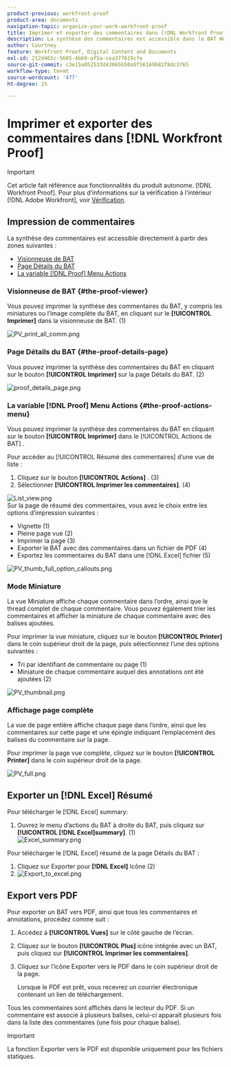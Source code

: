 ```yaml
---
product-previous: workfront-proof
product-area: documents
navigation-topic: organize-your-work-workfront-proof
title: Imprimer et exporter des commentaires dans [!DNL Workfront Proof]
description: La synthèse des commentaires est accessible dans le BAT Workfront.
author: Courtney
feature: Workfront Proof, Digital Content and Documents
exl-id: 212d465c-5605-4bb9-af5a-cea377619cfe
source-git-commit: c3e15a052533d43065b50a9f56169b82f8dc3765
workflow-type: tm+mt
source-wordcount: '477'
ht-degree: 1%

---
```


# Imprimer et exporter des commentaires dans [!DNL Workfront Proof]

>[!IMPORTANT]
>
>Cet article fait référence aux fonctionnalités du produit autonome. [!DNL Workfront Proof]. Pour plus d’informations sur la vérification à l’intérieur [!DNL Adobe Workfront], voir [Vérification](../../../review-and-approve-work/proofing/proofing.md).

## Impression de commentaires

La synthèse des commentaires est accessible directement à partir des zones suivantes :

* [Visionneuse de BAT](#the-proof-viewer)
* [Page Détails du BAT](#the-proof-details-page)
* [La variable [!DNL Proof] Menu Actions](#the-proof-actions-menu)

### Visionneuse de BAT {#the-proof-viewer}

Vous pouvez imprimer la synthèse des commentaires du BAT, y compris les miniatures ou l’image complète du BAT, en cliquant sur le **[!UICONTROL Imprimer]** dans la visionneuse de BAT. (1)

![PV_print_all_comm.png](assets/pv-print-all-comm-350x158.png)

### Page Détails du BAT {#the-proof-details-page}

Vous pouvez imprimer la synthèse des commentaires du BAT en cliquant sur le bouton **[!UICONTROL Imprimer]** sur la page Détails du BAT. (2)

![proof_details_page.png](assets/proof-details-page-350x231.png)

### La variable [!DNL Proof] Menu Actions {#the-proof-actions-menu}

Vous pouvez imprimer la synthèse des commentaires du BAT en cliquant sur le bouton **[!UICONTROL Imprimer]** dans le [!UICONTROL Actions de BAT] .

Pour accéder au [!UICONTROL Résumé des commentaires] d’une vue de liste :

1. Cliquez sur le bouton **[!UICONTROL Actions]** . (3)
1. Sélectionner **[!UICONTROL Imprimer les commentaires]**. (4)

![List_view.png](assets/list-view-350x155.png)\
Sur la page de résumé des commentaires, vous avez le choix entre les options d’impression suivantes :

* Vignette (1)
* Pleine page vue (2)
* Imprimer la page (3)
* Exporter le BAT avec des commentaires dans un fichier de PDF (4)
* Exportez les commentaires du BAT dans une [!DNL Excel] fichier (5)

![PV_thumb_full_option_callouts.png](assets/pv-thumb-full-option-callouts-350x154.png)

### Mode Miniature

La vue Miniature affiche chaque commentaire dans l’ordre, ainsi que le thread complet de chaque commentaire. Vous pouvez également trier les commentaires et afficher la miniature de chaque commentaire avec des balises ajoutées.

Pour imprimer la vue miniature, cliquez sur le bouton **[!UICONTROL Printer]** dans le coin supérieur droit de la page, puis sélectionnez l’une des options suivantes :

* Tri par identifiant de commentaire ou page (1)
* Miniature de chaque commentaire auquel des annotations ont été ajoutées (2)

![PV_thumbnail.png](assets/pv-thumbnail-350x290.png)

### Affichage page complète

La vue de page entière affiche chaque page dans l’ordre, ainsi que les commentaires sur cette page et une épingle indiquant l’emplacement des balises du commentaire sur la page.

Pour imprimer la page vue complète, cliquez sur le bouton **[!UICONTROL Printer]** dans le coin supérieur droit de la page.

![PV_full.png](assets/pv-full-350x347.png)

## Exporter un [!DNL Excel] Résumé

Pour télécharger le [!DNL Excel] summary:

1. Ouvrez le menu d’actions du BAT à droite du BAT, puis cliquez sur **[!UICONTROL [!DNL Excel]summary]**. (1)\
   ![Excel_summary.png](assets/excel-summary-350x450.png)

Pour télécharger le [!DNL Excel] résumé de la page Détails du BAT :

1. Cliquez sur Exporter pour **[!DNL Excel]** Icône (2)
1. ![Export_to_excel.png](assets/export-to-excel-350x185.png)

## Export vers PDF

Pour exporter un BAT vers PDF, ainsi que tous les commentaires et annotations, procédez comme suit :

1. Accédez à **[!UICONTROL Vues]** sur le côté gauche de l’écran.
1. Cliquez sur le bouton **[!UICONTROL Plus]** icône intégrée avec un BAT, puis cliquez sur **[!UICONTROL Imprimer les commentaires]**.

1. Cliquez sur l’icône Exporter vers le PDF dans le coin supérieur droit de la page.

   Lorsque le PDF est prêt, vous recevrez un courrier électronique contenant un lien de téléchargement.

Tous les commentaires sont affichés dans le lecteur du PDF. Si un commentaire est associé à plusieurs balises, celui-ci apparaît plusieurs fois dans la liste des commentaires (une fois pour chaque balise).

>[!IMPORTANT]
>
>La fonction Exporter vers le PDF est disponible uniquement pour les fichiers statiques.
